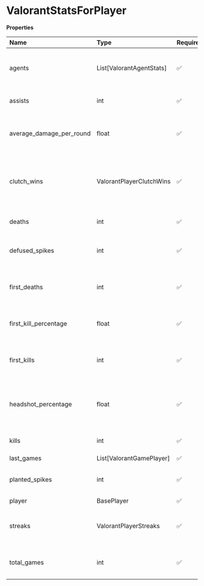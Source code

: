 # ValorantStatsForPlayer

**Properties**

| Name                     | Type                     | Required | Description                                               |
| :----------------------- | :----------------------- | :------- | :-------------------------------------------------------- |
| agents                   | List[ValorantAgentStats] | ✅       | Agents picks, wins, and losses stats for this map         |
| assists                  | int                      | ✅       | Number of player's assists                                |
| average_damage_per_round | float                    | ✅       | Average damage per round (ADR) of the player              |
| clutch_wins              | ValorantPlayerClutchWins | ✅       | Round wins when the player was the last team member alive |
| deaths                   | int                      | ✅       | Number of player's death                                  |
| defused_spikes           | int                      | ✅       | Number of spikes defused by the player                    |
| first_deaths             | int                      | ✅       | Number of rounds where the player died first              |
| first_kill_percentage    | float                    | ✅       | First kill percentage of the player                       |
| first_kills              | int                      | ✅       | Number of rounds where the player did the first kill      |
| headshot_percentage      | float                    | ✅       | Percentage of headshots within the player's shots         |
| kills                    | int                      | ✅       | Number of player's kills                                  |
| last_games               | List[ValorantGamePlayer] | ✅       |                                                           |
| planted_spikes           | int                      | ✅       | Number of spikes planted by the player                    |
| player                   | BasePlayer               | ✅       |                                                           |
| streaks                  | ValorantPlayerStreaks    | ✅       | Streaks done by the player (in a given round)             |
| total_games              | int                      | ✅       | Amount of games played by the player                      |

<!-- This file was generated by liblab | https://liblab.com/ -->
